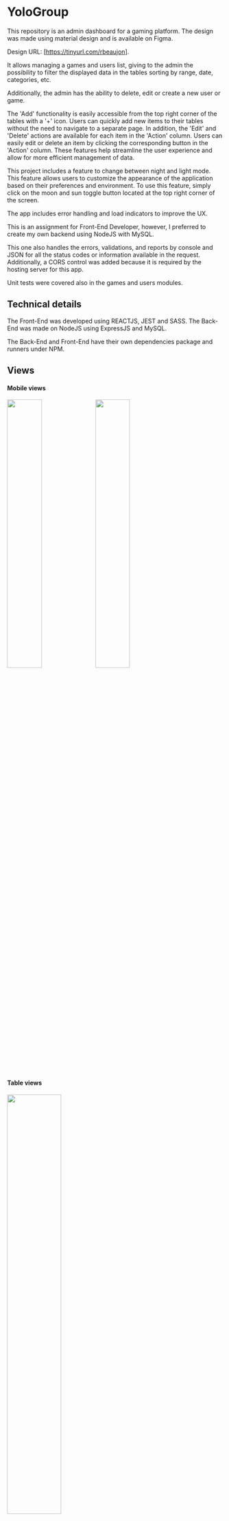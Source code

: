 # YoloGroup

This repository is an admin dashboard for a gaming platform.
The design was made using material design and is available on Figma.

Design URL: [https://tinyurl.com/rbeaujon].

It allows managing a games and users list, giving to the admin the possibility to filter the displayed data in the tables sorting by range, date, categories, etc.

Additionally, the admin has the ability to delete, edit or create a new user or game.

The 'Add' functionality is easily accessible from the top right corner of the tables with a '+' icon. Users can quickly add new items to their tables without the need to navigate to a separate page. In addition, the 'Edit' and 'Delete' actions are available for each item in the 'Action' column. Users can easily edit or delete an item by clicking the corresponding button in the 'Action' column. These features help streamline the user experience and allow for more efficient management of data.

This project includes a feature to change between night and light mode. This feature allows users to customize the appearance of the application based on their preferences and environment. To use this feature, simply click on the moon and sun toggle button located at the top right corner of the screen.

The app includes error handling and load indicators to improve the UX.

This is an assignment for Front-End Developer, however, I preferred to create my own backend using NodeJS with MySQL.

This one also handles the errors, validations, and reports by console and JSON for all the status codes or information available in the request.  
Additionally, a CORS control was added because it is required by the hosting server for this app.

Unit tests were covered also in the games and users modules.

## Technical details

The Front-End was developed using REACTJS, JEST and SASS.
The Back-End was made on NodeJS using ExpressJS and MySQL.

The Back-End and Front-End have their own dependencies package and runners under NPM.

## Views

#### Mobile views

<img src="/assets/images/games-mobile.png" width="40%">
<img src="/assets/images/users-mobile.png" width="40%">

#### Table views

<img src="/assets/images/games-table.png" width="50%">
<img src="/assets/images/users-table.png" width="50%">

#### Desktop views

<img src="/assets/images/games-desktop.png" width="60%">
<img src="/assets/images/users-desktop.png" width="60%">

#### Error views

<img src="/assets/images/gamesError.png" width="60%">
<img src="/assets/images/usersError.png" width="60%">

#### Loading

<img src="/assets/images/loading.png" width="60%">


### npm run +

    Runs in your command line and inside the project folder the following commands to:

    start: Run this script to execute the development server available for your React application.
    test:  To run the testing mode, using react-scripts: 5.0.1 and jest-dom 5.16.5
    build: This sets and creates a build directory with a production build of your app

```Example: npm run start.
```

### Browser View

#### Hosted Version
You can see the currently hosted version by following this link: http://yologroup.rbeaujon.com/

#### Development Version
To see the development version, follow the instructions below:

##### Front-End
Open the following link in your browser: http://localhost:3000

##### Back-End API
To access the API, use the following URL: http://localhost:3001

##### API Endpoints
Below are the available endpoints in the API:

Server URL: http://localhost:3001

Games Endpoint: /games
Users Endpoint: /users


## Out-of-scope
  
* Create conceptual and communication diagrams to understand visually the application flow.
* Display the selected image info in the Games module.